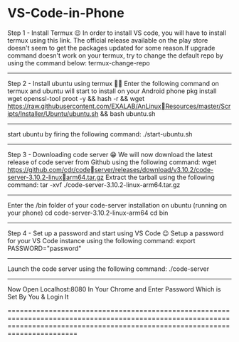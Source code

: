# VS-Code-in-Phone

Step 1 - Install Termux 😉
In order to install VS code, you will have to install termux using this link. The official release available on the play store doesn't seem to get the packages updated for some reason.If upgrade command doesn't work on your termux, try to change the 
default repo by using the command below:
termux-change-repo

-----------------------------------------------------------------------------------------------------------------------------------------------------------------------------------
Step 2 - Install ubuntu using termux 👩‍💻
Enter the following command on termux and ubuntu will start to 
install on your Android phone
pkg install wget openssl-tool proot -y && hash -r && wget
https://raw.githubusercontent.com/EXALAB/AnLinuxResources/master/Scripts/Installer/Ubuntu/ubuntu.sh && bash
ubuntu.sh

----------------------------------------------------------------------------------------------------------------------------------------------------------------------------------
start ubuntu by firing the following command:
./start-ubuntu.sh

----------------------------------------------------------------------------------------------------------------------------------------------------------------------------------
Step 3 - Downloading code server 😁
We will now download the latest release of code server from Github using the following command:
wget https://github.com/cdr/codeserver/releases/download/v3.10.2/code-server-3.10.2-linuxarm64.tar.gz
Extract the tarball using the following command:
tar -xvf ./code-server-3.10.2-linux-arm64.tar.gz

-----------------------------------------------------------------------------------------------------------------------------------------------------------------------------------
Enter the /bin folder of your code-server installation on ubuntu 
(running on your phone)
cd code-server-3.10.2-linux-arm64
cd bin

-----------------------------------------------------------------------------------------------------------------------------------------------------------------------------------
Step 4 - Set up a password and start using VS Code 😉
Setup a password for your VS Code instance using the following 
command:
export PASSWORD="password"

-----------------------------------------------------------------------------------------------------------------------------------------------------------------------------------
Launch the code server using the following command:
./code-server

-----------------------------------------------------------------------------------------------------------------------------------------------------------------------------------

Now Open Localhost:8080 In Your Chrome and Enter Password 
Which is Set By You & Login It

===================================================================================================================================================================================
